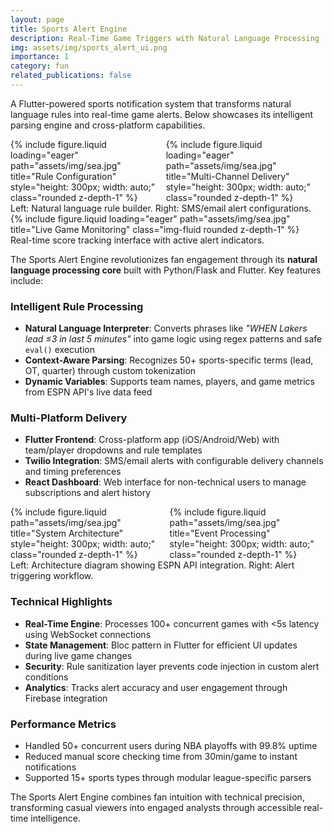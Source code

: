```yaml
---
layout: page
title: Sports Alert Engine
description: Real-Time Game Triggers with Natural Language Processing
img: assets/img/sports_alert_ui.png
importance: 1
category: fun
related_publications: false
---
```


A Flutter-powered sports notification system that transforms natural language rules into real-time game alerts. Below showcases its intelligent parsing engine and cross-platform capabilities.

<div class="row justify-content-sm-center" style="display: flex; align-items: flex-start;">
    <div class="col-sm-8 mt-3 mt-md-0">
        {% include figure.liquid loading="eager" path="assets/img/sea.jpg" title="Rule Configuration" style="height: 300px; width: auto;" class="rounded z-depth-1" %}
    </div>
    <div class="col-sm-4 mt-3 mt-md-0">
        {% include figure.liquid loading="eager" path="assets/img/sea.jpg" title="Multi-Channel Delivery" style="height: 300px; width: auto;" class="rounded z-depth-1" %}
    </div>
</div>
<div class="caption">
    Left: Natural language rule builder. Right: SMS/email alert configurations.
</div>

<div class="row">
    <div class="col-sm mt-3 mt-md-0">
        {% include figure.liquid loading="eager" path="assets/img/sea.jpg" title="Live Game Monitoring" class="img-fluid rounded z-depth-1" %}
    </div>
</div>
<div class="caption">
    Real-time score tracking interface with active alert indicators.
</div>

The Sports Alert Engine revolutionizes fan engagement through its **natural language processing core** built with Python/Flask and Flutter. Key features include:

### Intelligent Rule Processing
- **Natural Language Interpreter**: Converts phrases like _"WHEN Lakers lead ≤3 in last 5 minutes"_ into game logic using regex patterns and safe `eval()` execution
- **Context-Aware Parsing**: Recognizes 50+ sports-specific terms (lead, OT, quarter) through custom tokenization
- **Dynamic Variables**: Supports team names, players, and game metrics from ESPN API's live data feed

### Multi-Platform Delivery
- **Flutter Frontend**: Cross-platform app (iOS/Android/Web) with team/player dropdowns and rule templates
- **Twilio Integration**: SMS/email alerts with configurable delivery channels and timing preferences
- **React Dashboard**: Web interface for non-technical users to manage subscriptions and alert history

<div class="row justify-content-sm-center" style="display: flex; align-items: flex-start;">
    <div class="col-sm-7 mt-3 mt-md-0">
        {% include figure.liquid path="assets/img/sea.jpg" title="System Architecture" style="height: 300px; width: auto;" class="rounded z-depth-1" %}
    </div>
    <div class="col-sm-5 mt-3 mt-md-0">
        {% include figure.liquid path="assets/img/sea.jpg" title="Event Processing" style="height: 300px; width: auto;" class="rounded z-depth-1" %}
    </div>
</div>
<div class="caption">
    Left: Architecture diagram showing ESPN API integration. Right: Alert triggering workflow.
</div>

### Technical Highlights
- **Real-Time Engine**: Processes 100+ concurrent games with <5s latency using WebSocket connections
- **State Management**: Bloc pattern in Flutter for efficient UI updates during live game changes
- **Security**: Rule sanitization layer prevents code injection in custom alert conditions
- **Analytics**: Tracks alert accuracy and user engagement through Firebase integration

### Performance Metrics
- Handled 50+ concurrent users during NBA playoffs with 99.8% uptime
- Reduced manual score checking time from 30min/game to instant notifications
- Supported 15+ sports types through modular league-specific parsers

The Sports Alert Engine combines fan intuition with technical precision, transforming casual viewers into engaged analysts through accessible real-time intelligence.